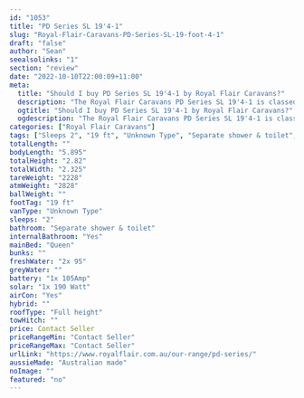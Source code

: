 ```yaml
---
id: "1053"
title: "PD Series SL 19'4-1"
slug: "Royal-Flair-Caravans-PD-Series-SL-19-foot-4-1"
draft: "false"
author: "Sean"
seealsolinks: "1"
section: "review"
date: "2022-10-10T22:00:09+11:00"
meta:
  title: "Should I buy PD Series SL 19'4-1 by Royal Flair Caravans?"
  description: "The Royal Flair Caravans PD Series SL 19'4-1 is classed as Unknown Type, and sleeps 2 people. It is Australian made and comes in at 19 ft. It generally has Separate shower & toilet."
  ogtitle: "Should I buy PD Series SL 19'4-1 by Royal Flair Caravans?"
  ogdescription: "The Royal Flair Caravans PD Series SL 19'4-1 is classed as Unknown Type, and sleeps 2 people. It is Australian made and comes in at 19 ft. It generally has Separate shower & toilet."
categories: ["Royal Flair Caravans"]
tags: ["Sleeps 2", "19 ft", "Unknown Type", "Separate shower & toilet", "Full height", "Price Unknown", "Australian made"]
totalLength: ""
bodyLength: "5.895"
totalHeight: "2.82"
totalWidth: "2.325"
tareWeight: "2228"
atmWeight: "2828"
ballWeight: ""
footTag: "19 ft"
vanType: "Unknown Type"
sleeps: "2"
bathroom: "Separate shower & toilet"
internalBathroom: "Yes"
mainBed: "Queen"
bunks: ""
freshWater: "2x 95"
greyWater: ""
battery: "1x 105Amp"
solar: "1x 190 Watt"
airCon: "Yes"
hybrid: ""
roofType: "Full height"
towHitch: ""
price: Contact Seller
priceRangeMin: "Contact Seller"
priceRangeMax: "Contact Seller"
urlLink: "https://www.royalflair.com.au/our-range/pd-series/"
aussieMade: "Australian made"
noImage: ""
featured: "no"
---
```

